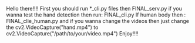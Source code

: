 Hello there!!!!
First you should run *_cli.py files then FINAL_serv.py
if you wanna test the hand detection then run: FINAL_cli.py
If human body then : FINAL_clie_human.py
and if you wanna change the videos then just change the cv2.VideoCapture("hand.mp4") to cv2.VideoCapture("/path/to/your/video.mp4")
Enjoy!!!!

